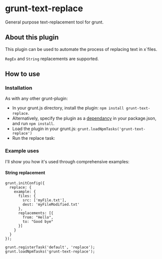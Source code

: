 # grunt-text-replace
General purpose text-replacement tool for grunt.

## About this plugin
This plugin can be used to automate the process of replacing text in x`files.

`RegEx` and `String` replacements are supported.


## How to use

### Installation

As with any other grunt-plugin:

- In your grunt.js directory, install the plugin:
 `npm install grunt-text-replace`.
- Alternatively, specify the plugin as a 
[dependancy](https://npmjs.org/doc/json.html#dependencies) in your package.json, 
and run `npm install`.
- Load the plugin in your grunt.js: `grunt.loadNpmTasks('grunt-text-replace')`
- Run the replace task: 

### Example uses

I'll show you how it's used through comprehensive examples:

#### String replacement

    grunt.initConfig({
      replace: {
        example: {
          files: {
            src: ['myFile.txt'],
            dest: 'myFileModified.txt'
          },
          replacements: [{
            from: "Hello",
            to: "Good bye"
          }]
        }
      }
    });

    grunt.registerTask('default', 'replace');
    grunt.loadNpmTasks('grunt-text-replace'); 


